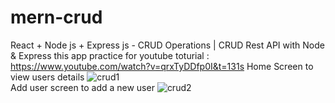 # mern-crud
React + Node js + Express js - CRUD Operations | CRUD Rest API with Node &amp; Express
this app practice for youtube toturial : https://www.youtube.com/watch?v=qrxTyDDfp0I&t=131s
Home Screen to view users details 
![crud1](https://user-images.githubusercontent.com/23531833/178139826-4a662b3b-4348-4bcb-bdc3-137a8474713e.jpg)
<br/>
Add user screen to add a new user
![crud2](https://user-images.githubusercontent.com/23531833/178139830-6828d814-273d-40bb-8ed7-75e2b59907bc.jpg)
